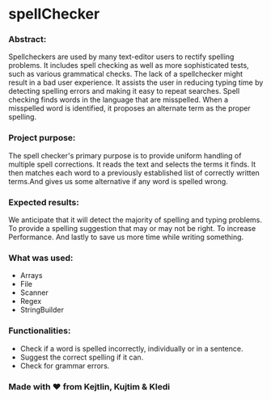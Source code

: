 # spellChecker

### Abstract:
Spellcheckers are used by many text-editor users to rectify spelling problems. It includes spell checking as well as more sophisticated tests, such as various grammatical checks. The lack of a spellchecker might result in a bad user experience. It assists the user in reducing typing time by detecting spelling errors and making it easy to repeat searches. Spell checking finds words in the language that are misspelled. When a misspelled word is identified, it proposes an alternate term as the proper spelling.


### Project purpose:
The spell checker's primary purpose is to provide uniform handling of multiple spell corrections. It reads the text and selects the terms it finds. It then matches each word to a previously established list of correctly written terms.And gives us some alternative if any word is spelled wrong.


### Expected results:
We anticipate that it will detect the majority of spelling and typing problems. To provide a spelling suggestion that may or may not be right. To increase Performance. And lastly to save us more time while writing something.

### What was used:
- Arrays
- File
- Scanner
- Regex
- StringBuilder

### Functionalities:
- Check if a word is spelled incorrectly, individually or in a sentence.
- Suggest the correct spelling if it can.
- Check for grammar errors.


### Made with ❤️ from Kejtlin, Kujtim & Kledi
